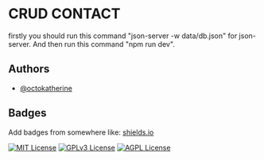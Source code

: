 
# CRUD CONTACT

firstly you should run this command "json-server -w data/db.json" for json-server.
And then run this command "npm run dev".    


## Authors

- [@octokatherine](https://github.com/KyawZaw-112)


## Badges

Add badges from somewhere like: [shields.io](https://shields.io/)

[![MIT License](https://img.shields.io/badge/License-MIT-green.svg)](https://choosealicense.com/licenses/mit/)
[![GPLv3 License](https://img.shields.io/badge/License-GPL%20v3-yellow.svg)](https://opensource.org/licenses/)
[![AGPL License](https://img.shields.io/badge/license-AGPL-blue.svg)](http://www.gnu.org/licenses/agpl-3.0)

